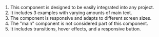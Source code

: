 1. This component is designed to be easily integrated into any project.
2. It includes 3 examples with varying amounts of main text.
3. The component is responsive and adapts to different screen sizes.
4. The "main" component is not considered part of this component.
5. It includes transitions, hover effects, and a responsive button.